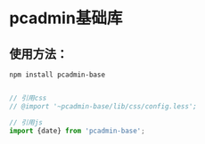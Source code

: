 # pcadmin基础库


## 使用方法：
```
npm install pcadmin-base
```

```javascript

// 引用css
// @import '~pcadmin-base/lib/css/config.less';

// 引用js
import {date} from 'pcadmin-base';

```
